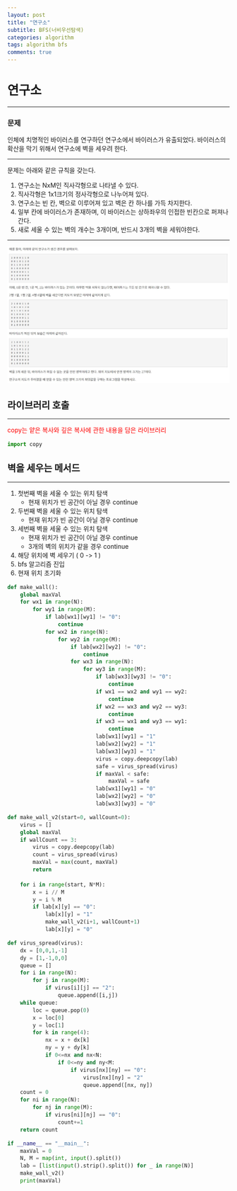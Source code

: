 ```yaml
---
layout: post
title: "연구소"
subtitle: BFS(너비우선탐색)
categories: algorithm
tags: algorithm bfs
comments: true
---
```

# 연구소
---

### 문제
인체에 치명적인 바이러스를 연구하던 연구소에서 바이러스가 유출되었다.
바이러스의 확산을 막기 위해서 연구소에 벽을 세우려 한다.

---

문제는 아래와 같은 규칙을 갖는다.
1. 연구소는 NxM인 직사각형으로 나타낼 수 있다.
2. 직사각형은 1x1크기의 정사각형으로 나누어져 있다.
3. 연구소는 빈 칸, 벽으로 이루어져 있고 벽은 칸 하나를 가득 차지한다.
4. 일부 칸에 바이러스가 존재하며, 이 바이러스는 상하좌우의 인접한 빈칸으로 퍼져나간다.
5. 새로 세울 수 있는 벽의 개수는 3개이며, 반드시 3개의 벽을 세워야한다.

---

![example](./images/연구소_example.jpg)

## 라이브러리 호출

---

<span style="color:red">copy는 얕은 복사와 깊은 복사에 관한 내용을 담은 라이브러리</span>
```python
import copy
```
## 벽을 세우는 메서드

---

1. 첫번째 벽을 세울 수 있는 위치 탐색
    * 현재 위치가 빈 공간이 아닐 경우 continue
2. 두번째 벽을 세울 수 있는 위치 탐색
    * 현재 위치가 빈 공간이 아닐 경우 continue
3. 세번째 벽을 세울 수 있는 위치 탐색
    * 현재 위치가 빈 공간이 아닐 경우 continue
    * 3개의 벽의 위치가 같을 경우 continue
4. 해당 위치에 벽 세우기 ( 0 -> 1 )
5. bfs 알고리즘 진입
6. 현재 위치 초기화
```python
def make_wall():
    global maxVal
    for wx1 in range(N):
        for wy1 in range(M):
            if lab[wx1][wy1] != "0":
                continue
            for wx2 in range(N):
                for wy2 in range(M):
                    if lab[wx2][wy2] != "0":
                        continue
                    for wx3 in range(N):
                        for wy3 in range(M):
                            if lab[wx3][wy3] != "0":
                                continue
                            if wx1 == wx2 and wy1 == wy2:
                                continue
                            if wx2 == wx3 and wy2 == wy3:
                                continue
                            if wx3 == wx1 and wy3 == wy1:
                                continue
                            lab[wx1][wy1] = "1"
                            lab[wx2][wy2] = "1"
                            lab[wx3][wy3] = "1"
                            virus = copy.deepcopy(lab)
                            safe = virus_spread(virus)
                            if maxVal < safe:
                                maxVal = safe
                            lab[wx1][wy1] = "0"
                            lab[wx2][wy2] = "0"
                            lab[wx3][wy3] = "0"
```
```python
def make_wall_v2(start=0, wallCount=0):
    virus = []
    global maxVal
    if wallCount == 3:
        virus = copy.deepcopy(lab)
        count = virus_spread(virus)
        maxVal = max(count, maxVal)
        return

    for i in range(start, N*M):
        x = i // M
        y = i % M
        if lab[x][y] == "0":
            lab[x][y] = "1"
            make_wall_v2(i+1, wallCount+1)
            lab[x][y] = "0"
```
```python
def virus_spread(virus):
    dx = [0,0,1,-1]
    dy = [1,-1,0,0]
    queue = []
    for i in range(N):
        for j in range(M):
            if virus[i][j] == "2":
                queue.append([i,j])
    while queue:
        loc = queue.pop(0)
        x = loc[0]
        y = loc[1]
        for k in range(4):
            nx = x + dx[k]
            ny = y + dy[k]
            if 0<=nx and nx<N:
                if 0<=ny and ny<M:
                    if virus[nx][ny] == "0":
                        virus[nx][ny] = "2"
                        queue.append([nx, ny])
    count = 0
    for ni in range(N):
        for nj in range(M):
            if virus[ni][nj] == "0":
                count+=1
    return count
```
```python
if __name__ == "__main__":
    maxVal = 0
    N, M = map(int, input().split())
    lab = [list(input().strip().split()) for _ in range(N)]
    make_wall_v2()
    print(maxVal)
```
